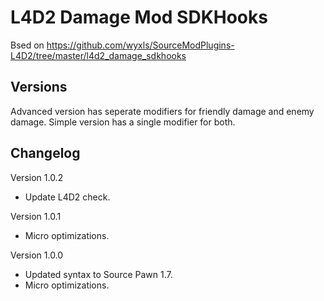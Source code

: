 # L4D2 Damage Mod SDKHooks

Bsed on https://github.com/wyxls/SourceModPlugins-L4D2/tree/master/l4d2_damage_sdkhooks

## Versions

Advanced version has seperate modifiers for friendly damage and enemy damage. Simple version has a single modifier for both.

## Changelog

Version 1.0.2
- Update L4D2 check.

Version 1.0.1
- Micro optimizations.

Version 1.0.0
- Updated syntax to Source Pawn 1.7.
- Micro optimizations.
